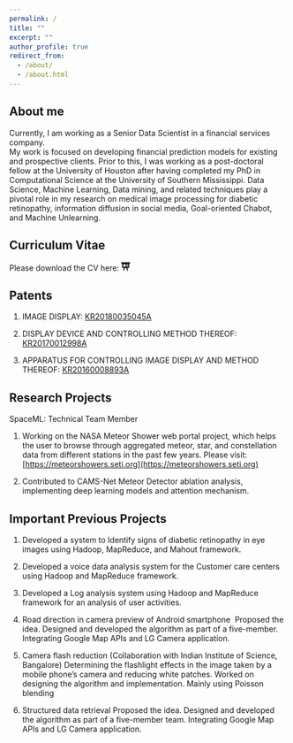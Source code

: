 ```yaml
---
permalink: /
title: ""
excerpt: ""
author_profile: true
redirect_from:
  - /about/
  - /about.html
---
```


## About me

Currently, I am working as a Senior Data Scientist in a financial services company. 
<br>
My work is focused on developing financial prediction models for existing and prospective clients.  Prior to this, I was working as a post-doctoral fellow at the University of Houston after having completed my PhD in Computational Science at the University of Southern Mississippi. Data Science, Machine Learning, Data mining, and related techniques play a pivotal role in my research on medical image processing for diabetic retinopathy, information diffusion in social media, Goal-oriented Chabot, and Machine Unlearning.
<br>

## Curriculum Vitae
Please download the CV here: 
<a href="./../files/CV_Amartya.pdf" style="text-decoration: none;">
<img src="./../images/slides-icon.svg" width=16em title="Slides"/>
</a>

## Patents
1. IMAGE DISPLAY: [KR20180035045A](https://worldwide.espacenet.com/patent/search/family/061977449/publication/KR20180035045A?q=pn%3DKR20180035045A)

2. DISPLAY DEVICE AND CONTROLLING METHOD THEREOF: [KR20170012998A](https://worldwide.espacenet.com/patent/search/family/058108912/publication/KR20170012998A?q=pn%3DKR20170012998A)

3. APPARATUS FOR CONTROLLING IMAGE DISPLAY AND METHOD THEREOF: [KR20160008893A](https://worldwide.espacenet.com/patent/search/family/055306847/publication/KR20160008893A?q=pn%3DKR20160008893A)

## Research Projects

SpaceML: Technical Team Member

1. Working on the NASA Meteor Shower web portal project, which helps the user to browse through aggregated meteor, star, and constellation data from different stations in the past few years.
Please visit: [https://meteorshowers.seti.org](https://meteorshowers.seti.org)

2. Contributed to CAMS-Net Meteor Detector ablation analysis, implementing deep learning models and attention mechanism.

## Important Previous Projects

1. Developed a system to Identify signs of diabetic retinopathy in eye images using Hadoop, MapReduce, and Mahout framework.

2. Developed a voice data analysis system for the Customer care centers using Hadoop and MapReduce framework.

3. Developed a Log analysis system using Hadoop and MapReduce framework for an analysis of user activities.

4. Road direction in camera preview of Android smartphone ­ Proposed the idea. Designed and developed the algorithm as part of a five-member. Integrating Google Map APIs and LG Camera application.

5. Camera flash reduction (Collaboration with Indian Institute of Science, Bangalore)­ Determining the flashlight effects in the image taken by a mobile phone’s camera and reducing white patches. Worked on designing the algorithm and implementation. Mainly using Poisson blending

6. Structured data retrieval Proposed the idea. Designed and developed the algorithm as part of a five-member team. Integrating Google Map APIs and LG Camera application.
